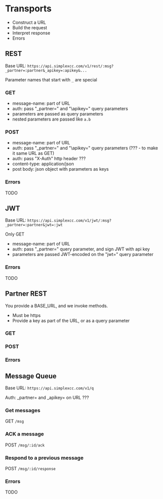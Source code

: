 # Transports #

* Construct a URL
* Build the request
* Interpret response
* Errors

## REST ##

Base URL: `https://api.simplexcc.com/v1/rest/:msg?_partner=:partner&_apikey=:apikey&...`

Parameter names that start with `_` are special

### GET ###

* message-name: part of URL
* auth: pass "\_partner=" and "\apikey=" query parameters
* parameters are passed as query parameters
* nested parameters are passed like `a.b`

### POST ###

* message-name: part of URL
* auth: pass "\_partner=" and "\apikey=" query parameters (??? - to make it same URL as GET)
* auth: pass "X-Auth" http header ???
* content-type: application/json
* post body: json object with parameters as keys

### Errors ###

TODO

## JWT ##

Base URL: `https://api.simplexcc.com/v1/jwt/:msg?_partner=:partner&jwt=:jwt`

Only GET

* message-name: part of URL
* auth: pass "\_partner=" query parameter, and sign JWT with api key
* parameters are passed JWT-encoded on the "jwt=" query parameter

### Errors ###

TODO

## Partner REST ##

You provide a BASE_URL, and we invoke methods.

* Must be https
* Provide a key as part of the URL, or as a query parameter

### GET ###

### POST ###

### Errors ###

## Message Queue ##

Base URL: `https://api.simplexcc.com/v1/q`

Auth: \_partner= and \_apikey= on URL ???

### Get messages ###

GET `/msg`

### ACK a message ###

POST `/msg/:id/ack`

### Respond to a previous message ###

POST `/msg/:id/response`

### Errors ###

TODO
